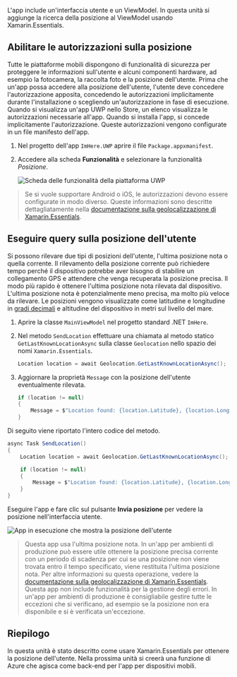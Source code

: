 L'app include un'interfaccia utente e un ViewModel. In questa unità si aggiunge la ricerca della posizione al ViewModel usando Xamarin.Essentials.

## <a name="enable-location-permissions"></a>Abilitare le autorizzazioni sulla posizione

Tutte le piattaforme mobili dispongono di funzionalità di sicurezza per proteggere le informazioni sull'utente e alcuni componenti hardware, ad esempio la fotocamera, la raccolta foto e la posizione dell'utente. Prima che un'app possa accedere alla posizione dell'utente, l'utente deve concedere l'autorizzazione apposita, concedendo le autorizzazioni implicitamente durante l'installazione o scegliendo un'autorizzazione in fase di esecuzione. Quando si visualizza un'app UWP nello Store, un elenco visualizza le autorizzazioni necessarie all'app. Quando si installa l'app, si concede implicitamente l'autorizzazione. Queste autorizzazioni vengono configurate in un file manifesto dell'app.

1. Nel progetto dell'app `ImHere.UWP` aprire il file `Package.appxmanifest`.

2. Accedere alla scheda **Funzionalità** e selezionare la funzionalità *Posizione*.

    ![Scheda delle funzionalità della piattaforma UWP](../media/4-uwp-location-capability.png)

> Se si vuole supportare Android o iOS, le autorizzazioni devono essere configurate in modo diverso. Queste informazioni sono descritte dettagliatamente nella [documentazione sulla geolocalizzazione di Xamarin.Essentials](https://docs.microsoft.com/xamarin/essentials/geolocation?tabs=android#getting-started).

## <a name="query-for-the-users-location"></a>Eseguire query sulla posizione dell'utente

Si possono rilevare due tipi di posizioni dell'utente, l'ultima posizione nota o quella corrente. Il rilevamento della posizione corrente può richiedere tempo perché il dispositivo potrebbe aver bisogno di stabilire un collegamento GPS e attendere che venga recuperata la posizione precisa. Il modo più rapido è ottenere l'ultima posizione nota rilevata dal dispositivo. L'ultima posizione nota è potenzialmente meno precisa, ma molto più veloce da rilevare. Le posizioni vengono visualizzate come latitudine e longitudine in [gradi decimali](https://en.wikipedia.org/wiki/Decimal_degrees) e altitudine del dispositivo in metri sul livello del mare.

1. Aprire la classe `MainViewModel` nel progetto standard .NET `ImHere`.

2. Nel metodo `SendLocation` effettuare una chiamata al metodo statico `GetLastKnownLocationAsync` sulla classe `Geolocation` nello spazio dei nomi `Xamarin.Essentials`.

    ```cs
    Location location = await Geolocation.GetLastKnownLocationAsync();
    ```

3. Aggiornare la proprietà `Message` con la posizione dell'utente eventualmente rilevata.

    ```cs
    if (location != null)
    {
        Message = $"Location found: {location.Latitude}, {location.Longitude}.";
    }
    ```

Di seguito viene riportato l'intero codice del metodo.

```cs
async Task SendLocation()
{
    Location location = await Geolocation.GetLastKnownLocationAsync();

    if (location != null)
    {
        Message = $"Location found: {location.Latitude}, {location.Longitude}.";
    }
}
```

Eseguire l'app e fare clic sul pulsante **Invia posizione** per vedere la posizione nell'interfaccia utente.

![App in esecuzione che mostra la posizione dell'utente](../media/4-running-app-showing-location.png)

> Questa app usa l'ultima posizione nota. In un'app per ambienti di produzione può essere utile ottenere la posizione precisa corrente con un periodo di scadenza per cui se una posizione non viene trovata entro il tempo specificato, viene restituita l'ultima posizione nota. Per altre informazioni su questa operazione, vedere la [documentazione sulla geolocalizzazione di Xamarin.Essentials](https://docs.microsoft.com/xamarin/essentials/geolocation?tabs=uwp#using-geolocation). Questa app non include funzionalità per la gestione degli errori. In un'app per ambienti di produzione è consigliabile gestire tutte le eccezioni che si verificano, ad esempio se la posizione non era disponibile e si è verificata un'eccezione.

## <a name="summary"></a>Riepilogo

In questa unità è stato descritto come usare Xamarin.Essentials per ottenere la posizione dell'utente. Nella prossima unità si creerà una funzione di Azure che agisca come back-end per l'app per dispositivi mobili.
